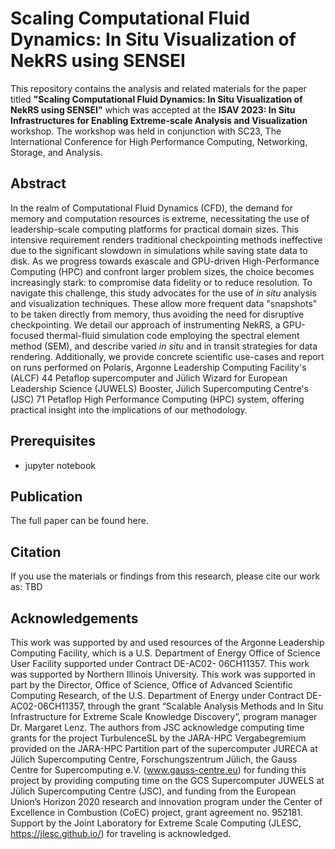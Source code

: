 # Scaling Computational Fluid Dynamics: In Situ Visualization of NekRS using SENSEI

This repository contains the analysis and related materials for the paper titled **"Scaling Computational Fluid Dynamics: In Situ Visualization of NekRS using SENSEI"** which was accepted at the **ISAV 2023: In Situ Infrastructures for Enabling Extreme-scale Analysis and Visualization** workshop. The workshop was held in conjunction with SC23, The International Conference for High Performance Computing, Networking, Storage, and Analysis.

## Abstract
In the realm of Computational Fluid Dynamics (CFD), the demand for memory and computation resources is extreme, necessitating the use of leadership-scale computing platforms for practical domain sizes. This intensive requirement renders traditional checkpointing methods ineffective due to the significant slowdown in simulations while saving state data to disk. As we progress towards exascale and GPU-driven High-Performance Computing (HPC) and confront larger problem sizes, the choice becomes increasingly stark: to compromise data fidelity or to reduce resolution. To navigate this challenge, this study advocates for the use of *in situ* analysis and visualization techniques. These allow more frequent data "snapshots" to be taken directly from memory, thus avoiding the need for disruptive checkpointing. We detail our approach of instrumenting NekRS, a GPU-focused thermal-fluid simulation code employing the spectral element method (SEM), and describe varied *in situ* and in transit strategies for data rendering. Additionally, we provide concrete scientific use-cases and report on runs performed on Polaris, Argonne Leadership Computing Facility's (ALCF) 44 Petaflop supercomputer and Jülich Wizard for European Leadership Science (JUWELS) Booster, Jülich Supercomputing Centre's (JSC) 71 Petaflop High Performance Computing (HPC) system, offering practical insight into the implications of our methodology.

## Prerequisites
- jupyter notebook

## Publication
The full paper can be found here.

## Citation
If you use the materials or findings from this research, please cite our work as:
TBD

## Acknowledgements
This work was supported by and used resources of the Argonne Leadership Computing Facility, which is a U.S. Department of Energy Office of Science User Facility supported under Contract DE-AC02- 06CH11357. This work was supported by Northern Illinois University. This work was supported in part by the Director, Office of Science, Office of Advanced Scientific Computing Research, of the U.S. Department of Energy under Contract DE-AC02-06CH11357, through the grant “Scalable Analysis Methods and In Situ Infrastructure for Extreme Scale Knowledge Discovery”, program manager Dr. Margaret Lenz. The authors from JSC acknowledge computing time grants for the project TurbulenceSL by the JARA-HPC Vergabegremium provided on the JARA-HPC Partition part of the supercomputer JURECA at Jülich Supercomputing Centre, Forschungszentrum Jülich, the Gauss Centre for Supercomputing e.V. (www.gauss-centre.eu) for funding this project by providing computing time on the GCS Supercomputer JUWELS at Jülich Supercomputing Centre (JSC), and funding from the European Union’s Horizon 2020 research and innovation program under the Center of Excellence in Combustion (CoEC) project, grant agreement no. 952181. Support by the Joint Laboratory for Extreme Scale Computing (JLESC, https://jlesc.github.io/) for traveling is acknowledged.


